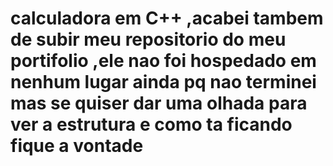 # calculadora em C++ ,acabei tambem de subir meu repositorio do meu portifolio ,ele nao foi hospedado em nenhum lugar ainda pq nao terminei mas se quiser dar uma olhada para ver a estrutura e como ta ficando fique a vontade

